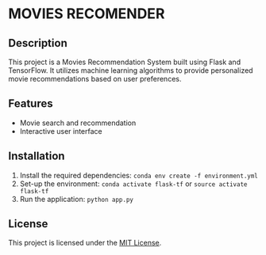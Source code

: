 # MOVIES RECOMENDER

## Description

This project is a Movies Recommendation System built using Flask and TensorFlow. It utilizes machine learning algorithms to provide personalized movie recommendations based on user preferences.

## Features

- Movie search and recommendation
- Interactive user interface

## Installation

1. Install the required dependencies: `conda env create -f environment.yml`
2. Set-up the environment: `conda activate flask-tf` or `source activate flask-tf`
3. Run the application: `python app.py`

## License

This project is licensed under the [MIT License](LICENSE).
